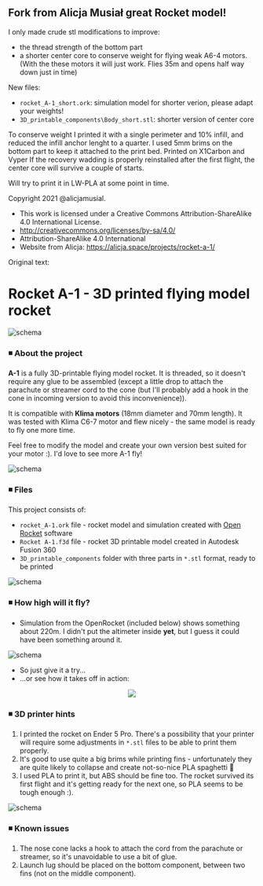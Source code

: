 ## Fork from Alicja Musiał great Rocket model!

I only made crude stl modifications to improve:
- the thread strength of the bottom part 
- a shorter center core to conserve weight for flying weak A6-4 motors.
  (With the these motors it will just work. Flies 35m and opens half way down just in time)

New files:
- `rocket_A-1_short.ork`: simulation model for shorter verion, please adapt your weights!
- `3D_printable_components\Body_short.stl`: shorter version of center core

To conserve weight I printed it with a single perimeter and 10% infill, and reduced the infill anchor lenght to a quarter.
I used 5mm brims on the bottom part to keep it attached to the print bed. Printed on X1Carbon and Vyper
If the recovery wadding is properly reinstalled after the first flight, the center core will survive a couple of starts.

Will try to print it in LW-PLA at some point in time.

Copyright 2021 @alicjamusial. 

- This work is licensed under a Creative Commons Attribution-ShareAlike 4.0 International License. 
- http://creativecommons.org/licenses/by-sa/4.0/ 
- Attribution-ShareAlike 4.0 International 
- Website from Alicja: https://alicja.space/projects/rocket-a-1/

Original text:
# Rocket A-1 - 3D printed flying model rocket

![schema](images/rocket_model.png)

### ◾ About the project

**A-1** is a fully 3D-printable flying model rocket. It is threaded, so it doesn't require any glue to be assembled (except a little drop to attach the parachute or streamer cord to the cone (but I'll probably add a hook in the cone in incoming version to avoid this inconvenience)).

It is compatible with **Klima motors** (18mm diameter and 70mm length). It was tested with Klima C6-7 motor and flew nicely - the same model is ready to fly one more time.

Feel free to modify the model and create your own version best suited for your motor :). I'd love to see more A-1 fly!

![schema](images/a1_rocket.png)

### ◾ Files
This project consists of:
- `rocket_A-1.ork` file - rocket model and simulation created with [Open Rocket](http://openrocket.info/) software
- `Rocket A-1.f3d` file - rocket 3D printable model created in Autodesk Fusion 360
- `3D_printable_components` folder with three parts in `*.stl` format, ready to be printed

![schema](images/rocket_project.png)

### ◾ How high will it fly?
- Simulation from the OpenRocket (included below) shows something about 220m. I didn't put the altimeter inside **yet**, but I guess it could have been something around it.

![schema](images/flight_simulation.png)

- So just give it a try...
- ...or see how it takes off in action:

<p align="center">
  <img src="https://github.com/alicjamusial/rocket-a-1/blob/master/images/flight.gif?raw=true" />
</p>

### ◾ 3D printer hints
1. I printed the rocket on Ender 5 Pro. There's a possibility that your printer will require some adjustments in `*.stl` files to be able to print them properly.
2. It's good to use quite a big brims while printing fins - unfortunately they are quite likely to collapse and create not-so-nice PLA spaghetti 😬
3. I used PLA to print it, but ABS should be fine too. The rocket survived its first flight and it's getting ready for the next one, so PLA seems to be tough enough :).

![schema](images/rocket_section.png)

### ◾ Known issues
1. The nose cone lacks a hook to attach the cord from the parachute or streamer, so it's unavoidable to use a bit of glue.
2. Launch lug should be placed on the bottom component, between two fins (not on the middle component).
